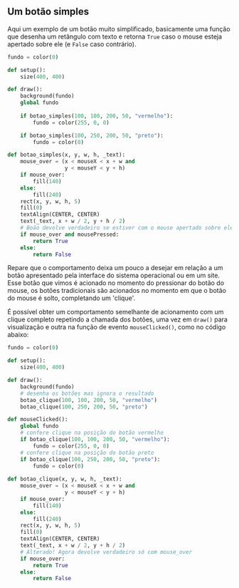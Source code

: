 ## Um botão simples


Aqui um exemplo de um botão muito simplificado, basicamente uma função que desenha um retângulo com texto e retorna `True` caso o mouse esteja apertado sobre ele (e `False` caso contrário).

```python
fundo = color(0)

def setup():
    size(400, 400)

def draw():
    background(fundo)
    global fundo
    
    if botao_simples(100, 100, 200, 50, "vermelho"):
        fundo = color(255, 0, 0)

    if botao_simples(100, 250, 200, 50, "preto"):
        fundo = color(0)

def botao_simples(x, y, w, h, _text):
    mouse_over = (x < mouseX < x + w and
                  y < mouseY < y + h)
    if mouse_over:
        fill(140)
    else:
        fill(240)
    rect(x, y, w, h, 5)
    fill(0)
    textAlign(CENTER, CENTER)
    text(_text, x + w / 2, y + h / 2)
    # Boão devolve verdadeiro se estiver com o mouse apertado sobre ele
    if mouse_over and mousePressed:
        return True
    else:
        return False
 ```
    
Repare que o comportamento deixa um pouco a desejar em relação a um botão apresentado pela interface do sistema operacional ou em um site. Esse botão que vimos é acionado no momento do pressionar do botão do mouse, os botões tradicionais são acionados no momento em que o botão do mouse é solto, completando um 'clique'.
    
É possível obter um comportamento semelhante de acionamento com um clique completo repetindo a chamada dos botões, uma vez em `draw()` para visualização e outra na função de evento `mouseClicked()`, como no código abaixo:
    
```python
fundo = color(0)

def setup():
    size(400, 400)

def draw():
    background(fundo)
    # desenha os botões mas ignora o resultado
    botao_clique(100, 100, 200, 50, "vermelho")
    botao_clique(100, 250, 200, 50, "preto")

def mouseClicked():
    global fundo
    # confere clique na posição do botão vermelho
    if botao_clique(100, 100, 200, 50, "vermelho"): 
        fundo = color(255, 0, 0)
    # confere clique na posição do botão preto
    if botao_clique(100, 250, 200, 50, "preto"): 
        fundo = color(0)
                        
def botao_clique(x, y, w, h, _text):
    mouse_over = (x < mouseX < x + w and
                  y < mouseY < y + h)
    if mouse_over:
        fill(140)
    else:
        fill(240)
    rect(x, y, w, h, 5)
    fill(0)
    textAlign(CENTER, CENTER)
    text(_text, x + w / 2, y + h / 2)
    # Alterado! Agora devolve verdadeiro só com mouse_over
    if mouse_over:
        return True
    else:
        return False
```
    
